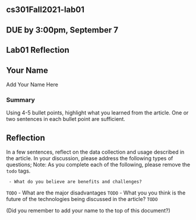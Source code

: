 ## cs301Fall2021-lab01

## DUE by 3:00pm, September 7

## Lab01 Reflection

## Your Name
Add Your Name Here

### Summary

Using 4-5 bullet points, highlight what you learned from the article. One or two sentences in each bullet point are sufficient.


## Reflection

In a few sentences, reflect on the data collection and usage described in the article. In your discussion, please address the following types of questions;
Note: As you complete each of the following, please remove the `todo` tags.


	 - What do you believe are benefits and challenges?
`TODO`
	 - What are the major disadvantages
`TODO`
	 - What you you think is the future of the technologies being discussed in the article?
`TODO`



(Did you remember to add your name to the top of this document?)
